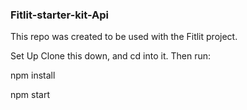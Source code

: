 ### Fitlit-starter-kit-Api
This repo was created to be used with the Fitlit project.

Set Up
Clone this down, and cd into it. Then run:

npm install

npm start
